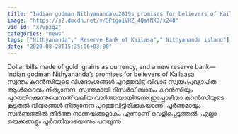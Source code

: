 ```yaml
---
title: "Indian godman Nithyananda\u2019s promises for believers of Kailaasa Oneindia Malayalam"
image: "https://s2.dmcdn.net/v/SPtgo1VHZ_4QatNXD/x240"
vid_id: "x7vpzg2"
categories: "news"
tags: ["Nithyananda"," Reserve Bank of Kailasa"," Nithyananda island"]
date: "2020-08-28T15:35:06+03:00"
---
```

Dollar bills made of gold, grains as currency⁠, and a new reserve bank— Indian godman Nithyananda’s promises for believers of Kailaasa  <br>സ്വന്തം കറന്‍സിയുടെ വിശദാംശങ്ങള്‍ പുറത്തുവിട്ട് വിവാദ സ്വയംപ്രഖ്യാപിത ആൾദൈവം നിത്യാനന്ദ. സ്വന്തമായി റിസർവ് ബാങ്കും കറൻസിയും പുറത്തിറക്കുന്നുവെന്നത് വലിയ വാർത്തയായിരുന്നു.ഇപ്പോഴിതാ കറൻസിയുടെ കൂടുതൽ വിവരങ്ങൾ നിത്യാനന്ദ പുറത്തുവിട്ടിരിക്കുകയാണ്. പൂർണമായും സ്വർണത്തിൽ തീർത്ത നാണയങ്ങളാകും എന്നാണ് വെളിപ്പെടുത്തൽ. എല്ലാ ഒരുക്കങ്ങളും പൂർത്തിയായെന്നും പറയുന്നു  <br>
